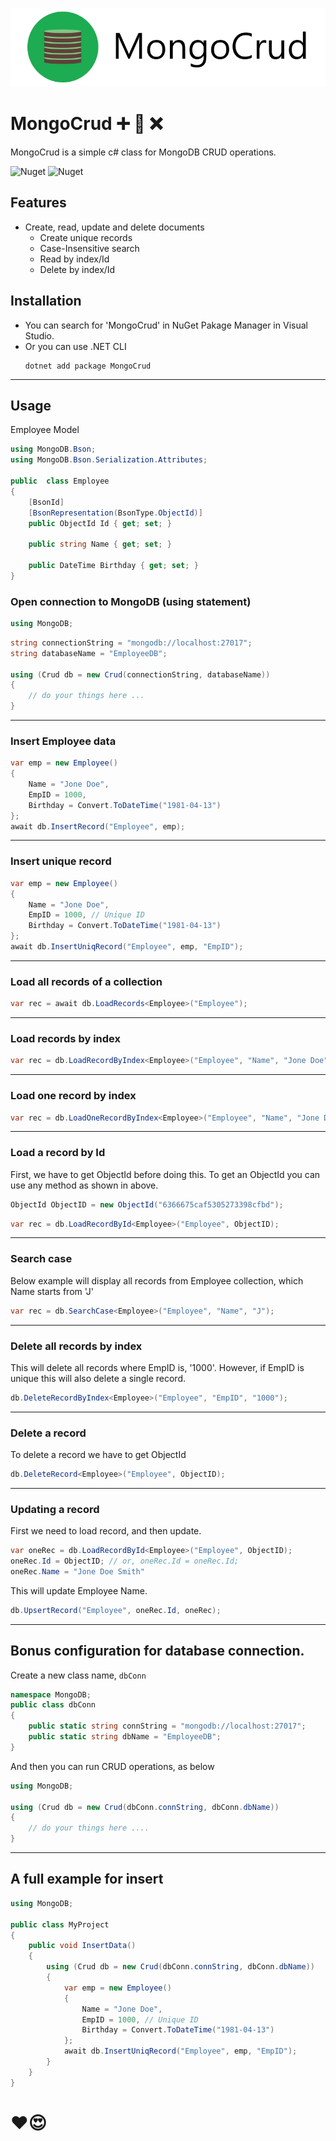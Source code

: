 ![MongoCrud](https://raw.githubusercontent.com/skiddow/MongoCrud/main/assets/banner.jpg)
# MongoCrud ➕ 🔄️ ❌
MongoCrud is a simple c# class for MongoDB CRUD operations.

![Nuget](https://img.shields.io/nuget/v/MongoCrud?style=for-the-badge)
![Nuget](https://img.shields.io/nuget/dt/MongoCrud?label=Downloads&style=for-the-badge)

## Features
- Create, read, update and delete documents
    - Create unique records
    - Case-Insensitive search
    - Read by index/Id
    - Delete by index/Id

## Installation
- You can search for 'MongoCrud' in NuGet Pakage Manager in Visual Studio.
- Or you can use .NET CLI
    ```
    dotnet add package MongoCrud
    ```
---

## Usage

Employee Model

```c#
using MongoDB.Bson;
using MongoDB.Bson.Serialization.Attributes;

public  class Employee
{
    [BsonId]
    [BsonRepresentation(BsonType.ObjectId)]
    public ObjectId Id { get; set; }

    public string Name { get; set; }

    public DateTime Birthday { get; set; }
}

```

### Open connection to MongoDB (using statement)

```c#
using MongoDB;
```

```c#
string connectionString = "mongodb://localhost:27017";
string databaseName = "EmployeeDB";

using (Crud db = new Crud(connectionString, databaseName))
{
    // do your things here ...
}

```
---

### Insert Employee data

```c#
var emp = new Employee()
{
    Name = "Jone Doe",
    EmpID = 1000,
    Birthday = Convert.ToDateTime("1981-04-13")
};
await db.InsertRecord("Employee", emp);

```
---

### Insert unique record

```c#
var emp = new Employee()
{
    Name = "Jone Doe",
    EmpID = 1000, // Unique ID
    Birthday = Convert.ToDateTime("1981-04-13")
};
await db.InsertUniqRecord("Employee", emp, "EmpID");
```
---

### Load all records of a collection

```c#
var rec = await db.LoadRecords<Employee>("Employee");
```
---

### Load records by index

```c#
var rec = db.LoadRecordByIndex<Employee>("Employee", "Name", "Jone Doe");
```
---

### Load one record by index

```c#
var rec = db.LoadOneRecordByIndex<Employee>("Employee", "Name", "Jone Doe");
```
---

### Load a record by Id
First, we have to get ObjectId before doing this. To get an ObjectId you can use any method as shown in above.
```c#
ObjectId ObjectID = new ObjectId("6366675caf5305273398cfbd");
```

```c#
var rec = db.LoadRecordById<Employee>("Employee", ObjectID);
```
---

### Search case
Below example will display all records from Employee collection, which Name starts from 'J'
```c#
var rec = db.SearchCase<Employee>("Employee", "Name", "J");
```
---

### Delete all records by index
This will delete all records where EmpID is, '1000'. However, if EmpID is unique this will also delete a single record.
```c#
db.DeleteRecordByIndex<Employee>("Employee", "EmpID", "1000");
```
---

### Delete a record
To delete a record we have to get ObjectId
```c#
db.DeleteRecord<Employee>("Employee", ObjectID);
```
---

### Updating a record
First we need to load record, and then update.
```c#
var oneRec = db.LoadRecordById<Employee>("Employee", ObjectID);
oneRec.Id = ObjectID; // or, oneRec.Id = oneRec.Id;
oneRec.Name = "Jone Doe Smith"
```
This will update Employee Name.

```c#
db.UpsertRecord("Employee", oneRec.Id, oneRec);
```
---
## Bonus configuration for database connection.

Create a new class name, `dbConn`

```c#
namespace MongoDB;
public class dbConn
{
    public static string connString = "mongodb://localhost:27017";
    public static string dbName = "EmployeeDB";
}
```
And then you can run CRUD operations, as below

```c#
using MongoDB;

using (Crud db = new Crud(dbConn.connString, dbConn.dbName))
{
    // do your things here .... 
}
```
---
## A full example for insert

```c#
using MongoDB;

public class MyProject
{
    public void InsertData()
    {
        using (Crud db = new Crud(dbConn.connString, dbConn.dbName))
        {
            var emp = new Employee()
            {
                Name = "Jone Doe",
                EmpID = 1000, // Unique ID
                Birthday = Convert.ToDateTime("1981-04-13")
            };
            await db.InsertUniqRecord("Employee", emp, "EmpID");
        }
    }
}
```

# ❤️😍
